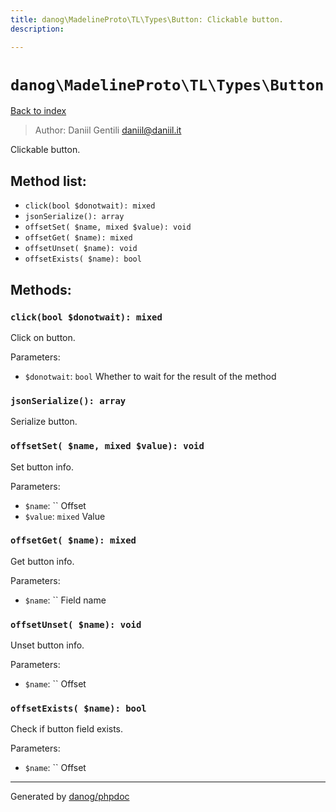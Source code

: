 ```yaml
---
title: danog\MadelineProto\TL\Types\Button: Clickable button.
description: 

---
```

# `danog\MadelineProto\TL\Types\Button`
[Back to index](../../../../index.md)

> Author: Daniil Gentili <daniil@daniil.it>  
  

Clickable button.  




## Method list:
* `click(bool $donotwait): mixed`
* `jsonSerialize(): array`
* `offsetSet( $name, mixed $value): void`
* `offsetGet( $name): mixed`
* `offsetUnset( $name): void`
* `offsetExists( $name): bool`

## Methods:
### `click(bool $donotwait): mixed`

Click on button.


Parameters:
* `$donotwait`: `bool` Whether to wait for the result of the method  



### `jsonSerialize(): array`

Serialize button.



### `offsetSet( $name, mixed $value): void`

Set button info.


Parameters:
* `$name`: `` Offset  
* `$value`: `mixed` Value  



### `offsetGet( $name): mixed`

Get button info.


Parameters:
* `$name`: `` Field name  



### `offsetUnset( $name): void`

Unset button info.


Parameters:
* `$name`: `` Offset  



### `offsetExists( $name): bool`

Check if button field exists.


Parameters:
* `$name`: `` Offset  



---
Generated by [danog/phpdoc](https://phpdoc.daniil.it)
